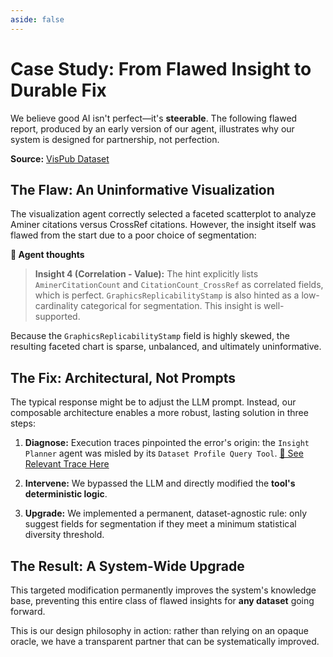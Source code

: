 ```yaml
---
aside: false
---
```


# Case Study: From Flawed Insight to Durable Fix

We believe good AI isn't perfect—it's **steerable**. The following flawed report, produced by an early version of our agent, illustrates why our system is designed for partnership, not perfection.

**Source:** [VisPub Dataset](https://raw.github.com/visxgenai/challenge-2025/main/dataset.csv)

<ReportLink src="/reports/vispub-flawed-insight/index.html" />

<ReportIframe
  src="/reports/vispub-flawed-insight/index.html#citation-dynamics-and-research-characteristics"
  height="1000px"
  title="VisPub Flawed Insight Report" />

## The Flaw: An Uninformative Visualization

The visualization agent correctly selected a faceted scatterplot to analyze Aminer citations versus CrossRef citations. However, the insight itself was flawed from the start due to a poor choice of segmentation:

**🤖 Agent thoughts**

> **Insight 4 (Correlation - Value):** The hint explicitly lists `AminerCitationCount` and `CitationCount_CrossRef` as correlated fields, which is perfect. `GraphicsReplicabilityStamp` is also hinted as a low-cardinality categorical for segmentation. This insight is well-supported.

Because the `GraphicsReplicabilityStamp` field is highly skewed, the resulting faceted chart is sparse, unbalanced, and ultimately uninformative.

## The Fix: Architectural, Not Prompts

The typical response might be to adjust the LLM prompt. Instead, our composable architecture enables a more robust, lasting solution in three steps:

1. **Diagnose:** Execution traces pinpointed the error's origin: the `Insight Planner` agent was misled by its `Dataset Profile Query Tool`. [🔗 See Relevant Trace Here](https://langfuse.peter.gy/project/cme1wh1l00006qj07v328noo8/traces/6a54b168da02c68ddd5a9e63fb68925e?display=timeline&observation=f05de88341324548)

2. **Intervene:** We bypassed the LLM and directly modified the **tool's deterministic logic**.

3. **Upgrade:** We implemented a permanent, dataset-agnostic rule: only suggest fields for segmentation if they meet a minimum statistical diversity threshold.

## The Result: A System-Wide Upgrade

This targeted modification permanently improves the system's knowledge base, preventing this entire class of flawed insights for **any dataset** going forward.

This is our design philosophy in action: rather than relying on an opaque oracle, we have a transparent partner that can be systematically improved.
